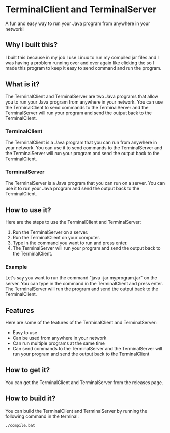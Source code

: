 # TerminalClient and TerminalServer

A fun and easy way to run your Java program from anywhere in your network!

## Why I built this?

I built this because in my job I use Linux to run my compiled jar files and I was having a problem running over and over again like clicking the so I made this program to keep it easy to send command and run the program.

## What is it?

The TerminalClient and TerminalServer are two Java programs that allow you to run your Java program from anywhere in your network. You can use the TerminalClient to send commands to the TerminalServer and the TerminalServer will run your program and send the output back to the TerminalClient.

### TerminalClient

The TerminalClient is a Java program that you can run from anywhere in your network. You can use it to send commands to the TerminalServer and the TerminalServer will run your program and send the output back to the TerminalClient.

### TerminalServer

The TerminalServer is a Java program that you can run on a server. You can use it to run your Java program and send the output back to the TerminalClient.

## How to use it?

Here are the steps to use the TerminalClient and TerminalServer:

1. Run the TerminalServer on a server.
2. Run the TerminalClient on your computer.
3. Type in the command you want to run and press enter.
4. The TerminalServer will run your program and send the output back to the TerminalClient.

### Example

Let's say you want to run the command "java -jar myprogram.jar" on the server. You can type in the command in the TerminalClient and press enter. The TerminalServer will run the program and send the output back to the TerminalClient.

## Features

Here are some of the features of the TerminalClient and TerminalServer:

* Easy to use
* Can be used from anywhere in your network
* Can run multiple programs at the same time
* Can send commands to the TerminalServer and the TerminalServer will run your program and send the output back to the TerminalClient

## How to get it?

You can get the TerminalClient and TerminalServer from the releases page.

## How to build it?

You can build the TerminalClient and TerminalServer by running the following command in the terminal:

```bash
./compile.bat
```
